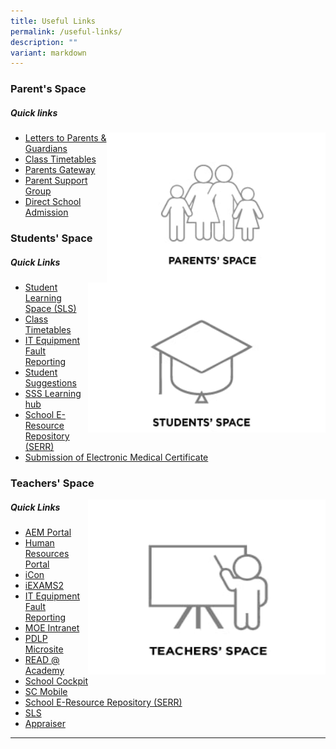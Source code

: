 ```yaml
---
title: Useful Links
permalink: /useful-links/
description: ""
variant: markdown
---
```

### Parent's Space

##### Quick links

<img src="/images/parentspace.jpg" style="width:350px;height:240px;margin-;eft:15px;" align="right">

* [Letters to Parents &amp; Guardians](/parents-and-students/letters-to-parent-and-guardians/)
* [Class Timetables](/parents-and-students/class-timetable/)
* [Parents Gateway](/parents-and-students/general-matters/parents-gateway)
* [Parent Support Group](/parents-and-students/psg/)
* [Direct School Admission](/distinctive-programmes/dsa/)

### Students' Space
##### Quick Links

<img src="/images/studentspace.jpg" style="width:380px;height:240px;margin-;eft:15px;" align="right">

* [Student Learning Space (SLS)](https://vle.learning.moe.edu.sg/login)
* [Class Timetables](/parents-and-students/class-timetable/)
* [IT Equipment Fault Reporting](https://docs.google.com/forms/d/e/1FAIpQLSeNMslSj0kgaeuZ3ITuv6EAA0gsNm2pcd-H94_4696En6bzSw/viewform?c=0&amp;w=1)
* [Student Suggestions](https://docs.google.com/forms/d/e/1FAIpQLSeAUmz9yyxTnQvAZvlFYSvnixQ_L33g87P8yyb9n4wgSfJfpg/viewform)
* [SSS Learning hub](/parents-and-students/general-matters/school-library)
* [School E-Resource Repository (SERR)](/parents-and-students/general-matters/school-eresource)
* [Submission of Electronic Medical Certificate](/parents-and-students/general-matters/submission-of-electronic-medical-cert)

### Teachers' Space

<img src="/images/teacherspace.jpg" style="width:380px;height:280px;margin-;left:15px;" align="right">

##### Quick Links
* [AEM Portal](https://aem.moe.gov.sg/)
* [Human Resources Portal](https://www.hrp.gov.sg/hrp/#/)
* [iCon](https://icon.moe.edu.sg)
* [iEXAMS2](https://iexams.seab.gov.sg/sso/login)
* [IT Equipment Fault Reporting](https://docs.google.com/forms/d/e/1FAIpQLSeNMslSj0kgaeuZ3ITuv6EAA0gsNm2pcd-H94_4696En6bzSw/viewform?c=0&amp;w=1)
* [MOE Intranet](https://intranet.moe.gov.sg/)
* [PDLP Microsite](https://sites.google.com/moe.edu.sg/ssspdlp)
* [READ @ Academy](https://readacademy.moe.edu.sg/cgi-bin/spydus.exe/MSGTRN/WPAC/HOME)
* [School Cockpit](https://schoolcockpit.moe.gov.sg/CP/scapp/security)
* [SC Mobile](https://scmobile.moe.edu.sg/login)
* [School E-Resource Repository (SERR)](/parents-and-students/general-matters/school-eresource)
* [SLS](https://vle.learning.moe.edu.sg)
* [Appraiser](https://go.gov.sg/appraiser)

<hr>